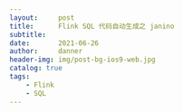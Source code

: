 ```yaml
---
layout:     post
title:      Flink SQL 代码自动生成之 janino
subtitle:   
date:       2021-06-26
author:     danner
header-img: img/post-bg-ios9-web.jpg
catalog: true
tags:
    - Flink
    - SQL
---
```




